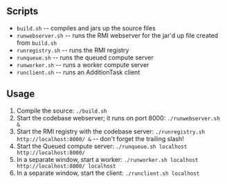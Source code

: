 
Scripts
-------

 * `build.sh` -- compiles and jars up the source files
 * `runwebserver.sh` -- runs the RMI webserver for the jar'd up file created from `build.sh`
 * `runregistry.sh` -- runs the RMI registry
 * `runqueue.sh` -- runs the queued compute server
 * `runworker.sh` -- runs a worker compute server
 * `runclient.sh` -- runs an AdditionTask client

Usage
-----

 1. Compile the source: `./build.sh`
 2. Start the codebase webserver; it runs on port 8000: `./runwebserver.sh &`
 3. Start the RMI registry with the codebase server: `./runregistry.sh http://localhost:8000/ &` -- don't forget the trailing slash!
 4. Start the Queued compute server: `./runqueue.sh localhost http://localhost:8000/`
 5. In a separate window, start a worker: `./runworker.sh localhost http://localhost:8000/ localhost`
 6. In a separate window, start the client: `./runclient.sh localhost`
 


